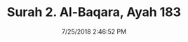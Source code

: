 ---
title       : "Surah 2. Al-Baqara, Ayah 183"
date        : 7/25/2018 2:46:52 PM
draft       : false
type        : "quran"
layout      : "compare"
BookCode    : "CMP"
SurahNumber : "2"
AyahNumber  : "183"
TotalAyah   : "286"
---